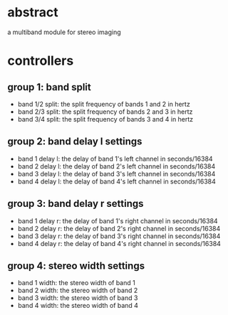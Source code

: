 # abstract

a multiband module for stereo imaging

# controllers

## group 1: band split

- band 1/2 split: the split frequency of bands 1 and 2 in hertz
- band 2/3 split: the split frequency of bands 2 and 3 in hertz
- band 3/4 split: the split frequency of bands 3 and 4 in hertz

## group 2: band delay l settings

- band 1 delay l: the delay of band 1's left channel in seconds/16384
- band 2 delay l: the delay of band 2's left channel in seconds/16384
- band 3 delay l: the delay of band 3's left channel in seconds/16384
- band 4 delay l: the delay of band 4's left channel in seconds/16384

## group 3: band delay r settings

- band 1 delay r: the delay of band 1's right channel in seconds/16384
- band 2 delay r: the delay of band 2's right channel in seconds/16384
- band 3 delay r: the delay of band 3's right channel in seconds/16384
- band 4 delay r: the delay of band 4's right channel in seconds/16384

## group 4: stereo width settings

- band 1 width: the stereo width of band 1
- band 2 width: the stereo width of band 2
- band 3 width: the stereo width of band 3
- band 4 width: the stereo width of band 4